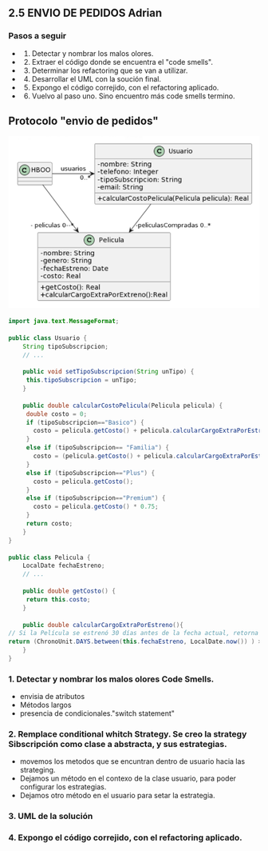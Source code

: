 ## 2.5 ENVIO DE PEDIDOS Adrian

### Pasos a seguir 
- 1) Detectar y nombrar los malos olores.
- 2) Extraer el código donde se encuentra el "code smells".
- 3) Determinar los refactoring que se van a utilizar.
- 4) Desarrollar el UML con la soución final.
- 5) Expongo el código correjido, con el refactoring aplicado.
- 6) Vuelvo al paso uno. Sino encuentro más code smells termino.

## Protocolo "envio de pedidos"

![alt text](image-4.png)

```java
import java.text.MessageFormat;

public class Usuario { 
    String tipoSubscripcion; 
    // ... 
 
    public void setTipoSubscripcion(String unTipo) { 
     this.tipoSubscripcion = unTipo; 
    } 
     
    public double calcularCostoPelicula(Pelicula pelicula) { 
     double costo = 0; 
     if (tipoSubscripcion=="Basico") { 
       costo = pelicula.getCosto() + pelicula.calcularCargoExtraPorEstreno(); 
     } 
     else if (tipoSubscripcion== "Familia") { 
       costo = (pelicula.getCosto() + pelicula.calcularCargoExtraPorEstreno()) * 0.90; 
     } 
     else if (tipoSubscripcion=="Plus") { 
       costo = pelicula.getCosto(); 
     } 
     else if (tipoSubscripcion=="Premium") { 
       costo = pelicula.getCosto() * 0.75; 
     } 
     return costo; 
    } 
} 
 
public class Pelicula { 
    LocalDate fechaEstreno; 
    // ... 
 
    public double getCosto() { 
     return this.costo; 
    } 
     
    public double calcularCargoExtraPorEstreno(){ 
// Si la Película se estrenó 30 días antes de la fecha actual, retorna un cargo de 0$, caso contrario, retorna un cargo extra de 300$
return (ChronoUnit.DAYS.between(this.fechaEstreno, LocalDate.now()) ) > 30 ? 0 : 300;
    }
}
```
### 1. Detectar y nombrar los malos olores Code Smells.
- envisia de atributos
- Métodos largos 
- presencia de condicionales."switch statement"

### 2. Remplace conditional whitch Strategy. Se creo la strategy Sibscripción como clase a  abstracta, y sus estrategias. 
- movemos los metodos que se encuntran dentro de usuario hacia las strateging.
- Dejamos un método en el contexo de la clase usuario, para poder configurar los estrategias.
- Dejamos otro método en el usuario para setar la estrategia.

### 3. UML de la solución



### 4. Expongo el código correjido, con el refactoring aplicado.




